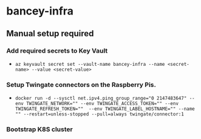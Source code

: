 # bancey-infra

## Manual setup required

### Add required secrets to Key Vault
- `az keyvault secret set --vault-name bancey-infra --name <secret-name> --value <secret-value>`

### Setup Twingate connectors on the Raspberry Pis.
- `docker run -d --sysctl net.ipv4.ping_group_range="0 2147483647" --env TWINGATE_NETWORK="" --env TWINGATE_ACCESS_TOKEN="" --env TWINGATE_REFRESH_TOKEN=""  --env TWINGATE_LABEL_HOSTNAME="" --name "" --restart=unless-stopped --pull=always twingate/connector:1`

### Bootstrap K8S cluster